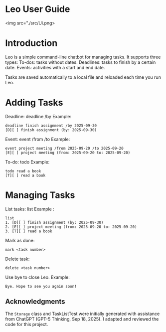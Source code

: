 # Leo User Guide

<img src="./src/Ui.png>

# Introduction
Leo is a simple command-line chatbot for managing tasks. It supports three types:
To-dos: tasks without dates.
Deadlines: tasks to finish by a certain date.
Events: activities with a start and end date.

Tasks are saved automatically to a local file and reloaded each time you run Leo.

# Adding Tasks
Deadline: deadline <description> /by <yyyy-mm-dd>
Example: 
```
deadline finish assignment /by 2025-09-30
[D][ ] finish assignment (by: 2025-09-30)
```

Event: event <description> /from <yyyy-mm-dd> /to <yyyy-mm-dd>
Example:
```
event project meeting /from 2025-09-20 /to 2025-09-20
[E][ ] project meeting (from: 2025-09-20 to: 2025-09-20)
```

To-do: todo <description>
Example: 
```
todo read a book
[T][ ] read a book
```

# Managing Tasks
List tasks: list
Example :
```
list
1. [D][ ] finish assignment (by: 2025-09-30)
2. [E][ ] project meeting (from: 2025-09-20 to: 2025-09-20)
3. [T][ ] read a book
```

Mark as done: 
```
mark <task number>
```

Delete task:
```
delete <task number>
```

Use bye to close Leo. 
Example: 
```
Bye. Hope to see you again soon!
```


## Acknowledgments
The `Storage` class and TaskListTest were initially generated with assistance from ChatGPT (GPT-5 Thinking, Sep 18, 2025).
I adapted and reviewed the code for this project.
